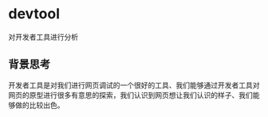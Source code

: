 # devtool
对开发者工具进行分析

## 背景思考
开发者工具是对我们进行网页调试的一个很好的工具、我们能够通过开发者工具对网页的原型进行很多有意思的探索，我们认识到网页想让我们认识的样子、我们能够做的比较出色。
